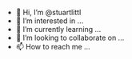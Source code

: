 - 👋 Hi, I’m @stuartlittl
- 👀 I’m interested in ...
- 🌱 I’m currently learning ...
- 💞️ I’m looking to collaborate on ...
- 📫 How to reach me ...

<!---
stuartlittl/stuartlittl is a ✨ special ✨ repository because its `README.md` (this file) appears on your GitHub profile.
You can click the Preview link to take a look at your changes.
--->
